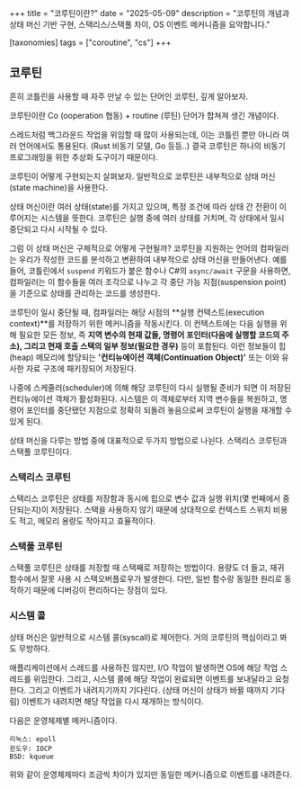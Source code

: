 +++
title = "코루틴이란?"
date = "2025-05-09"
description = "코루틴의 개념과 상태 머신 기반 구현, 스택리스/스택풀 차이, OS 이벤트 메커니즘을 요약합니다."

[taxonomies]
tags = ["coroutine", "cs"]
+++

## 코루틴
흔히 코틀린을 사용할 때 자주 만날 수 있는 단어인 코루틴, 깊게 알아보자.

코루틴이란 Co (ooperation 협동) + routine (루틴) 단어가 합쳐져 생긴 개념이다.

스레드처럼 백그라운드 작업을 위임할 때 많이 사용되는데, 이는 코틀린 뿐만 아니라 여러 언어에서도 통용된다. (Rust 비동기 모델, Go 등등..) 결국 코루틴은 하나의 비동기 프로그래밍을 위한 추상화 도구이기 때문이다.

코루틴이 어떻게 구현되는지 살펴보자. 일반적으로 코루틴은 내부적으로 상태 머신(state machine)을 사용한다.

상태 머신이란 여러 상태(state)를 가지고 있으며, 특정 조건에 따라 상태 간 전환이 이루어지는 시스템을 뜻한다. 코루틴은 실행 중에 여러 상태를 거치며, 각 상태에서 일시 중단되고 다시 시작될 수 있다.

그럼 이 상태 머신은 구체적으로 어떻게 구현될까? 코루틴을 지원하는 언어의 컴파일러는 우리가 작성한 코드를 분석하고 변환하여 내부적으로 상태 머신을 만들어낸다. 예를 들어, 코틀린에서 `suspend` 키워드가 붙은 함수나 C#의 `async/await` 구문을 사용하면, 컴파일러는 이 함수들을 여러 조각으로 나누고 각 중단 가능 지점(suspension point)을 기준으로 상태를 관리하는 코드를 생성한다.

코루틴이 일시 중단될 때, 컴파일러는 해당 시점의 **실행 컨텍스트(execution context)**를 저장하기 위한 메커니즘을 작동시킨다. 이 컨텍스트에는 다음 실행을 위해 필요한 모든 정보, 즉 **지역 변수의 현재 값들, 명령어 포인터(다음에 실행할 코드의 주소), 그리고 현재 호출 스택의 일부 정보(필요한 경우)** 등이 포함된다. 이런 정보들이 힙(heap) 메모리에 할당되는 **'컨티뉴에이션 객체(Continuation Object)'** 또는 이와 유사한 자료 구조에 패키징되어 저장된다.

나중에 스케줄러(scheduler)에 의해 해당 코루틴이 다시 실행될 준비가 되면 이 저장된 컨티뉴에이션 객체가 활성화된다. 시스템은 이 객체로부터 지역 변수들을 복원하고, 명령어 포인터를 중단됐던 지점으로 정확히 되돌려 놓음으로써 코루틴이 실행을 재개할 수 있게 된다.

상태 머신을 다루는 방법 중에 대표적으로 두가지 방법으로 나뉜다. 스택리스 코루틴과 스택풀 코루틴이다.

### 스택리스 코루틴

스택리스 코루틴은 상태를 저장함과 동시에 힙으로 변수 값과 실행 위치(몇 번째에서 중단되는지)이 저장된다. 스택을 사용하지 않기 때문에 상대적으로 컨텍스트 스위치 비용도 적고, 메모리 용량도 작아지고 효율적이다.

### 스택풀 코루틴

스택풀 코루틴은 상태를 저장할 때 스택째로 저장하는 방법이다. 용량도 더 들고, 재귀 함수에서 잘못 사용 시 스택오버플로우가 발생한다. 다만, 일반 함수랑 동일한 원리로 동작하기 때문에 디버깅이 편리하다는 장점이 있다.

### 시스템 콜

상태 머신은 일반적으로 시스템 콜(syscall)로 제어한다. 거의 코루틴의 핵심이라고 봐도 무방하다.

애플리케이션에서 스레드를 사용하진 않지만, I/O 작업이 발생하면 OS에 해당 작업 스레드를 위임한다. 그리고, 시스템 콜에 해당 작업이 완료되면 이벤트를 보내달라고 요청한다. 그리고 이벤트가 내려지기까지 기다린다. (상태 머신이 상태가 바뀔 때까지 기다림) 이벤트가 내려지면 해당 작업을 다시 재개하는 방식이다.

다음은 운영체제별 메커니즘이다.

    리눅스: epoll
    윈도우: IOCP
    BSD: kqueue

위와 같이 운영체제마다 조금씩 차이가 있지만 동일한 메커니즘으로 이벤트를 내려준다.
